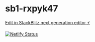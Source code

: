 # sb1-rxpyk47

[Edit in StackBlitz next generation editor ⚡️](https://stackblitz.com/~/github.com/Elton8278/sb1-rxpykg47)

[![Netlify Status](https://api.netlify.com/api/v1/badges/6b764c09-6865-4491-a77f-fa329b5d3619/deploy-status)](https://app.netlify.com/sites/bazamplatform/deploys)
